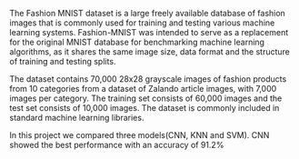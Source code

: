 The Fashion MNIST dataset is a large freely available database of fashion images that is commonly used for training and testing various machine learning systems. Fashion-MNIST was intended to serve as a replacement for the original MNIST database for benchmarking machine learning algorithms, as it shares the same image size, data format and the structure of training and testing splits.

The dataset contains 70,000 28x28 grayscale images of fashion products from 10 categories from a dataset of Zalando article images, with 7,000 images per category. The training set consists of 60,000 images and the test set consists of 10,000 images. The dataset is commonly included in standard machine learning libraries. 

In this project we compared three models(CNN, KNN and SVM). CNN showed the best performance with an accuracy of 91.2%
